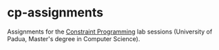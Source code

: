 # cp-assignments
Assignments for the [Constraint Programming](http://ai.unibo.it/teaching/SV1617) lab sessions (University of Padua, Master's degree in Computer Science).
